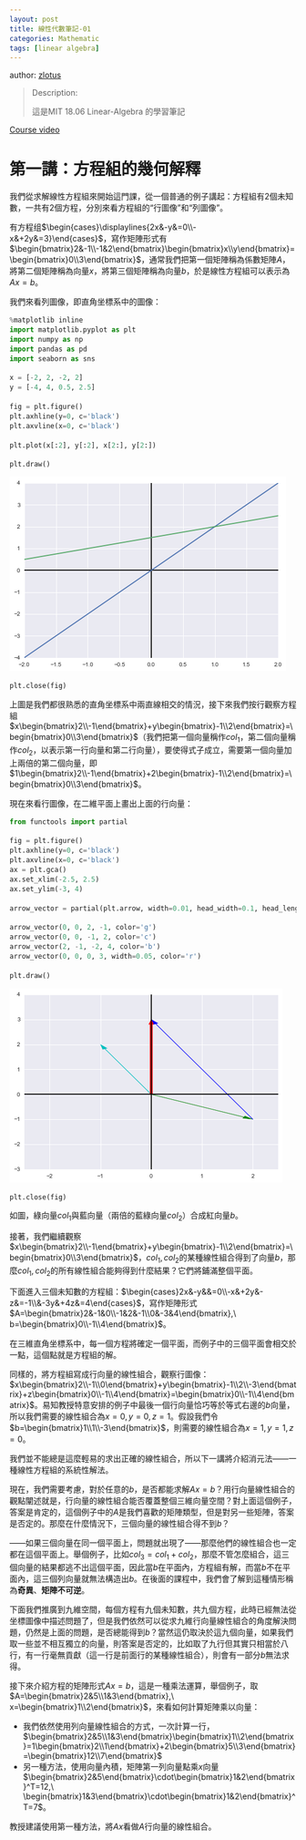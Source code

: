 ```yaml
---
layout: post
title: 線性代數筆記-01
categories: Mathematic
tags: [linear algebra]
---
```


author: [zlotus](https://github.com/zlotus/notes-linear-algebra)

> Description:
>
> 這是MIT 18.06 Linear-Algebra 的學習筆記	

[Course video](https://www.youtube.com/watch?v=J7DzL2_Na80&list=PLE7DDD91010BC51F8&index=2&ab_channel=MITOpenCourseWare)

<!-- more -->

# 第一講：方程組的幾何解釋

我們從求解線性方程組來開始這門課，從一個普通的例子講起：方程組有$2$個未知數，一共有$2$個方程，分別來看方程組的“行圖像”和“列圖像”。

有方程组$\begin{cases}\displaylines{2x&-y&=0\\-x&+2y&=3}\end{cases}$，寫作矩陣形式有$\begin{bmatrix}2&-1\\-1&2\end{bmatrix}\begin{bmatrix}x\\y\end{bmatrix}=\begin{bmatrix}0\\3\end{bmatrix}$，通常我們把第一個矩陣稱為係數矩陣$A$，將第二個矩陣稱為向量$x$，將第三個矩陣稱為向量$b$，於是線性方程組可以表示為$Ax=b$。

我們來看列圖像，即直角坐標系中的圖像：


```python
%matplotlib inline
import matplotlib.pyplot as plt
import numpy as np
import pandas as pd
import seaborn as sns

x = [-2, 2, -2, 2]
y = [-4, 4, 0.5, 2.5]

fig = plt.figure()
plt.axhline(y=0, c='black')
plt.axvline(x=0, c='black')

plt.plot(x[:2], y[:2], x[2:], y[2:])

plt.draw()
```


![png](/public/img/linear-algebra-01/output_1_0.png)



```python
plt.close(fig)
```
上圖是我們都很熟悉的直角坐標系中兩直線相交的情況，接下來我們按行觀察方程組
$x\begin{bmatrix}2\\-1\end{bmatrix}+y\begin{bmatrix}-1\\2\end{bmatrix}=\begin{bmatrix}0\\3\end{bmatrix}$（我們把第一個向量稱作$col_1$，第二個向量稱作$col_2$，以表示第一行向量和第二行向量），要使得式子成立，需要第一個向量加上兩倍的第二個向量，即$1\begin{bmatrix}2\\-1\end{bmatrix}+2\begin{bmatrix}-1\\2\end{bmatrix}=\begin{bmatrix}0\\3\end{bmatrix}$。

現在來看行圖像，在二維平面上畫出上面的行向量：


```python
from functools import partial

fig = plt.figure()
plt.axhline(y=0, c='black')
plt.axvline(x=0, c='black')
ax = plt.gca()
ax.set_xlim(-2.5, 2.5)
ax.set_ylim(-3, 4)

arrow_vector = partial(plt.arrow, width=0.01, head_width=0.1, head_length=0.2, length_includes_head=True)

arrow_vector(0, 0, 2, -1, color='g')
arrow_vector(0, 0, -1, 2, color='c')
arrow_vector(2, -1, -2, 4, color='b')
arrow_vector(0, 0, 0, 3, width=0.05, color='r')

plt.draw()
```


![png](/public/img/linear-algebra-01/output_4_0.png)



```python
plt.close(fig)
```
如圖，綠向量$col_1$與藍向量（兩倍的藍綠向量$col_2$）合成紅向量$b$。

接著，我們繼續觀察
$x\begin{bmatrix}2\\-1\end{bmatrix}+y\begin{bmatrix}-1\\2\end{bmatrix}=\begin{bmatrix}0\\3\end{bmatrix}$，$col_1,col_2$的某種線性組合得到了向量$b$，那麼$col_1,col_2$的所有線性組合能夠得到什麼結果？它們將鋪滿整個平面。

下面進入三個未知數的方程組：$\begin{cases}2x&-y&&=0\\-x&+2y&-z&=-1\\&-3y&+4z&=4\end{cases}$，寫作矩陣形式$A=\begin{bmatrix}2&-1&0\\-1&2&-1\\0&-3&4\end{bmatrix},\ b=\begin{bmatrix}0\\-1\\4\end{bmatrix}$。

在三維直角坐標系中，每一個方程將確定一個平面，而例子中的三個平面會相交於一點，這個點就是方程組的解。

同樣的，將方程組寫成行向量的線性組合，觀察行圖像：$x\begin{bmatrix}2\\-1\\0\end{bmatrix}+y\begin{bmatrix}-1\\2\\-3\end{bmatrix}+z\begin{bmatrix}0\\-1\\4\end{bmatrix}=\begin{bmatrix}0\\-1\\4\end{bmatrix}$。易知教授特意安排的例子中最後一個行向量恰巧等於等式右邊的$b$向量，所以我們需要的線性組合為$x=0,y=0,z=1$。假設我們令$b=\begin{bmatrix}1\\1\\-3\end{bmatrix}$，則需要的線性組合為$x=1,y=1,z=0$。

我們並不能總是這麼輕易的求出正確的線性組合，所以下一講將介紹消元法——一種線性方程組的系統性解法。

現在，我們需要考慮，對於任意的$b$，是否都能求解$Ax=b$？用行向量線性組合的觀點闡述就是，行向量的線性組合能否覆蓋整個三維向量空間？對上面這個例子，答案是肯定的，這個例子中的$A$是我們喜歡的矩陣類型，但是對另一些矩陣，答案是否定的。那麼在什麼情況下，三個向量的線性組合得不到$b$？


——如果三個向量在同一個平面上，問題就出現了——那麼他們的線性組合也一定都在這個平面上。舉個例子，比如$col_3=col_1+col_2$，那麼不管怎麼組合，這三個向量的結果都逃不出這個平面，因此當$b$在平面內，方程組有解，而當$b$不在平面內，這三個列向量就無法構造出$b$。在後面的課程中，我們會了解到這種情形稱為**奇異**、**矩陣不可逆**。

下面我們推廣到九維空間，每個方程有九個未知數，共九個方程，此時已經無法從坐標圖像中描述問題了，但是我們依然可以從求九維行向量線性組合的角度解決問題，仍然是上面的問題，是否總能得到$b$？當然這仍取決於這九個向量，如果我們取一些並不相互獨立的向量，則答案是否定的，比如取了九行但其實只相當於八行，有一行毫無貢獻（這一行是前面行的某種線性組合），則會有一部分$b$無法求得。

接下來介紹方程的矩陣形式$Ax=b$，這是一種乘法運算，舉個例子，取$A=\begin{bmatrix}2&5\\1&3\end{bmatrix},\ x=\begin{bmatrix}1\\2\end{bmatrix}$，來看如何計算矩陣乘以向量：

* 我們依然使用列向量線性組合的方式，一次計算一行，$\begin{bmatrix}2&5\\1&3\end{bmatrix}\begin{bmatrix}1\\2\end{bmatrix}=1\begin{bmatrix}2\\1\end{bmatrix}+2\begin{bmatrix}5\\3\end{bmatrix}=\begin{bmatrix}12\\7\end{bmatrix}$
* 另一種方法，使用向量內積，矩陣第一列向量點乘$x$向量$\begin{bmatrix}2&5\end{bmatrix}\cdot\begin{bmatrix}1&2\end{bmatrix}^T=12,\ \begin{bmatrix}1&3\end{bmatrix}\cdot\begin{bmatrix}1&2\end{bmatrix}^T=7$。

教授建議使用第一種方法，將$Ax$看做$A$行向量的線性組合。
